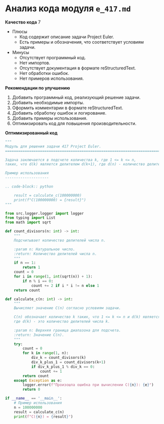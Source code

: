# Анализ кода модуля `e_417.md`

**Качество кода**
7
- Плюсы
    - Код содержит описание задачи Project Euler.
    - Есть примеры и обозначения, что соответствует условиям задачи.
- Минусы
    - Отсутствует программный код.
    - Нет импортов.
    - Отсутствует документация в формате reStructuredText.
    - Нет обработки ошибок.
    - Нет примеров использования.

**Рекомендации по улучшению**
1.  Добавить программный код, реализующий решение задачи.
2.  Добавить необходимые импорты.
3.  Оформить комментарии в формате reStructuredText.
4.  Добавить обработку ошибок и логирование.
5.  Добавить примеры использования.
6.  Оптимизировать код для повышения производительности.

**Оптимизированный код**
```python
"""
Модуль для решения задачи 417 Project Euler.
=========================================================================================

Задача заключается в подсчете количества k, где 1 <= k <= n,
таких, что d(k) является делителем d(k+1), где d(n) - количество делителей n.

Пример использования
--------------------

.. code-block:: python

    result = calculate_c(100000000)
    print(f"C(100000000) = {result}")
"""

from src.logger.logger import logger
from typing import List
from math import sqrt

def count_divisors(n: int) -> int:
    """
    Подсчитывает количество делителей числа n.

    :param n: Натуральное число.
    :return: Количество делителей числа n.
    """
    if n == 1:
        return 1
    count = 0
    for i in range(1, int(sqrt(n)) + 1):
        if n % i == 0:
            count += 2 if i * i != n else 1
    return count

def calculate_c(n: int) -> int:
    """
    Вычисляет значение C(n) согласно условиям задачи.

    C(n) обозначает количество k таких, что 1 <= k <= n и d(k) является делителем d(k+1),
    где d(k) - это количество делителей числа k.

    :param n: Верхняя граница диапазона для подсчета.
    :return: Значение C(n).
    """
    try:
        count = 0
        for k in range(1, n):
            div_k = count_divisors(k)
            div_k_plus_1 = count_divisors(k+1)
            if div_k_plus_1 % div_k == 0:
                count += 1
        return count
    except Exception as e:
        logger.error(f"Произошла ошибка при вычислении C({n}): {e}")
        return 0

if __name__ == '__main__':
    # Пример использования
    n = 100000000
    result = calculate_c(n)
    print(f"C({n}) = {result}")
```